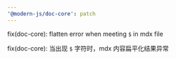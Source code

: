 ```yaml
---
'@modern-js/doc-core': patch
---
```


fix(doc-core): flatten error when meeting `$` in mdx file

fix(doc-core): 当出现 `$` 字符时，mdx 内容扁平化结果异常
